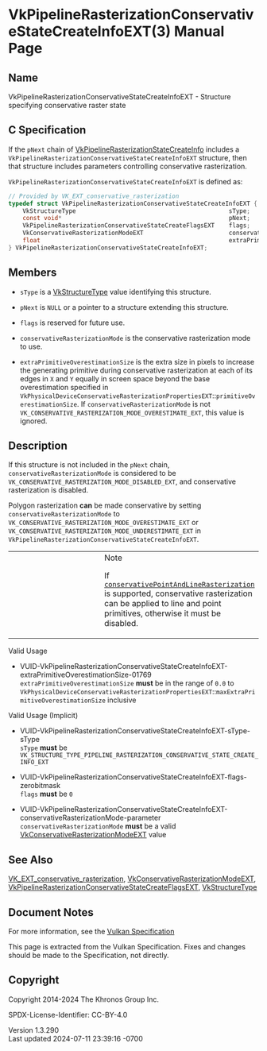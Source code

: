 # VkPipelineRasterizationConservativeStateCreateInfoEXT(3) Manual Page

## Name

VkPipelineRasterizationConservativeStateCreateInfoEXT - Structure
specifying conservative raster state



## <a href="#_c_specification" class="anchor"></a>C Specification

If the `pNext` chain of
[VkPipelineRasterizationStateCreateInfo](https://registry.khronos.org/vulkan/specs/1.3-extensions/man/html/VkPipelineRasterizationStateCreateInfo.html)
includes a `VkPipelineRasterizationConservativeStateCreateInfoEXT`
structure, then that structure includes parameters controlling
conservative rasterization.

`VkPipelineRasterizationConservativeStateCreateInfoEXT` is defined as:

``` c
// Provided by VK_EXT_conservative_rasterization
typedef struct VkPipelineRasterizationConservativeStateCreateInfoEXT {
    VkStructureType                                           sType;
    const void*                                               pNext;
    VkPipelineRasterizationConservativeStateCreateFlagsEXT    flags;
    VkConservativeRasterizationModeEXT                        conservativeRasterizationMode;
    float                                                     extraPrimitiveOverestimationSize;
} VkPipelineRasterizationConservativeStateCreateInfoEXT;
```

## <a href="#_members" class="anchor"></a>Members

- `sType` is a [VkStructureType](https://registry.khronos.org/vulkan/specs/1.3-extensions/man/html/VkStructureType.html) value identifying
  this structure.

- `pNext` is `NULL` or a pointer to a structure extending this
  structure.

- `flags` is reserved for future use.

- `conservativeRasterizationMode` is the conservative rasterization mode
  to use.

- `extraPrimitiveOverestimationSize` is the extra size in pixels to
  increase the generating primitive during conservative rasterization at
  each of its edges in `X` and `Y` equally in screen space beyond the
  base overestimation specified in
  `VkPhysicalDeviceConservativeRasterizationPropertiesEXT`::`primitiveOverestimationSize`.
  If `conservativeRasterizationMode` is not
  `VK_CONSERVATIVE_RASTERIZATION_MODE_OVERESTIMATE_EXT`, this value is
  ignored.

## <a href="#_description" class="anchor"></a>Description

If this structure is not included in the `pNext` chain,
`conservativeRasterizationMode` is considered to be
`VK_CONSERVATIVE_RASTERIZATION_MODE_DISABLED_EXT`, and conservative
rasterization is disabled.

Polygon rasterization **can** be made conservative by setting
`conservativeRasterizationMode` to
`VK_CONSERVATIVE_RASTERIZATION_MODE_OVERESTIMATE_EXT` or
`VK_CONSERVATIVE_RASTERIZATION_MODE_UNDERESTIMATE_EXT` in
`VkPipelineRasterizationConservativeStateCreateInfoEXT`.

<table>
<colgroup>
<col style="width: 50%" />
<col style="width: 50%" />
</colgroup>
<tbody>
<tr>
<td class="icon"><em></em></td>
<td class="content">Note
<p>If <a
href="https://registry.khronos.org/vulkan/specs/1.3-extensions/html/vkspec.html#limits-conservativePointAndLineRasterization"
target="_blank"
rel="noopener"><code>conservativePointAndLineRasterization</code></a> is
supported, conservative rasterization can be applied to line and point
primitives, otherwise it must be disabled.</p></td>
</tr>
</tbody>
</table>

Valid Usage

- <a
  href="#VUID-VkPipelineRasterizationConservativeStateCreateInfoEXT-extraPrimitiveOverestimationSize-01769"
  id="VUID-VkPipelineRasterizationConservativeStateCreateInfoEXT-extraPrimitiveOverestimationSize-01769"></a>
  VUID-VkPipelineRasterizationConservativeStateCreateInfoEXT-extraPrimitiveOverestimationSize-01769  
  `extraPrimitiveOverestimationSize` **must** be in the range of `0.0`
  to
  `VkPhysicalDeviceConservativeRasterizationPropertiesEXT`::`maxExtraPrimitiveOverestimationSize`
  inclusive

Valid Usage (Implicit)

- <a
  href="#VUID-VkPipelineRasterizationConservativeStateCreateInfoEXT-sType-sType"
  id="VUID-VkPipelineRasterizationConservativeStateCreateInfoEXT-sType-sType"></a>
  VUID-VkPipelineRasterizationConservativeStateCreateInfoEXT-sType-sType  
  `sType` **must** be
  `VK_STRUCTURE_TYPE_PIPELINE_RASTERIZATION_CONSERVATIVE_STATE_CREATE_INFO_EXT`

- <a
  href="#VUID-VkPipelineRasterizationConservativeStateCreateInfoEXT-flags-zerobitmask"
  id="VUID-VkPipelineRasterizationConservativeStateCreateInfoEXT-flags-zerobitmask"></a>
  VUID-VkPipelineRasterizationConservativeStateCreateInfoEXT-flags-zerobitmask  
  `flags` **must** be `0`

- <a
  href="#VUID-VkPipelineRasterizationConservativeStateCreateInfoEXT-conservativeRasterizationMode-parameter"
  id="VUID-VkPipelineRasterizationConservativeStateCreateInfoEXT-conservativeRasterizationMode-parameter"></a>
  VUID-VkPipelineRasterizationConservativeStateCreateInfoEXT-conservativeRasterizationMode-parameter  
  `conservativeRasterizationMode` **must** be a valid
  [VkConservativeRasterizationModeEXT](https://registry.khronos.org/vulkan/specs/1.3-extensions/man/html/VkConservativeRasterizationModeEXT.html)
  value

## <a href="#_see_also" class="anchor"></a>See Also

[VK_EXT_conservative_rasterization](https://registry.khronos.org/vulkan/specs/1.3-extensions/man/html/VK_EXT_conservative_rasterization.html),
[VkConservativeRasterizationModeEXT](https://registry.khronos.org/vulkan/specs/1.3-extensions/man/html/VkConservativeRasterizationModeEXT.html),
[VkPipelineRasterizationConservativeStateCreateFlagsEXT](https://registry.khronos.org/vulkan/specs/1.3-extensions/man/html/VkPipelineRasterizationConservativeStateCreateFlagsEXT.html),
[VkStructureType](https://registry.khronos.org/vulkan/specs/1.3-extensions/man/html/VkStructureType.html)

## <a href="#_document_notes" class="anchor"></a>Document Notes

For more information, see the <a
href="https://registry.khronos.org/vulkan/specs/1.3-extensions/html/vkspec.html#VkPipelineRasterizationConservativeStateCreateInfoEXT"
target="_blank" rel="noopener">Vulkan Specification</a>

This page is extracted from the Vulkan Specification. Fixes and changes
should be made to the Specification, not directly.

## <a href="#_copyright" class="anchor"></a>Copyright

Copyright 2014-2024 The Khronos Group Inc.

SPDX-License-Identifier: CC-BY-4.0

Version 1.3.290  
Last updated 2024-07-11 23:39:16 -0700
